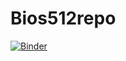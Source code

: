# Bios512repo
[![Binder](http://mybinder.org/badge_logo.svg)](http://mybinder.org/v2/gh/yangeyange/Bios512repo/main?urlpath=rstudio)

